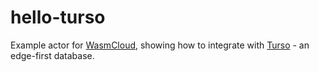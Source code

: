 # hello-turso

Example actor for [WasmCloud](https://github.com/wasmCloud/wasmCloud), showing how to integrate with [Turso](https://turso.tech) - an edge-first database.
